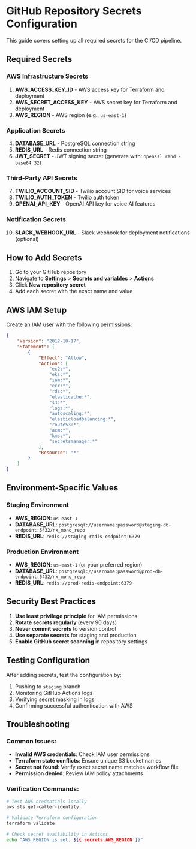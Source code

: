 # GitHub Repository Secrets Configuration

This guide covers setting up all required secrets for the CI/CD pipeline.

## Required Secrets

### AWS Infrastructure Secrets
1. **AWS_ACCESS_KEY_ID** - AWS access key for Terraform and deployment
2. **AWS_SECRET_ACCESS_KEY** - AWS secret key for Terraform and deployment
3. **AWS_REGION** - AWS region (e.g., `us-east-1`)

### Application Secrets
4. **DATABASE_URL** - PostgreSQL connection string
5. **REDIS_URL** - Redis connection string
6. **JWT_SECRET** - JWT signing secret (generate with: `openssl rand -base64 32`)

### Third-Party API Secrets
7. **TWILIO_ACCOUNT_SID** - Twilio account SID for voice services
8. **TWILIO_AUTH_TOKEN** - Twilio auth token
9. **OPENAI_API_KEY** - OpenAI API key for voice AI features

### Notification Secrets
10. **SLACK_WEBHOOK_URL** - Slack webhook for deployment notifications (optional)

## How to Add Secrets

1. Go to your GitHub repository
2. Navigate to **Settings** > **Secrets and variables** > **Actions**
3. Click **New repository secret**
4. Add each secret with the exact name and value

## AWS IAM Setup

Create an IAM user with the following permissions:

```json
{
    "Version": "2012-10-17",
    "Statement": [
        {
            "Effect": "Allow",
            "Action": [
                "ec2:*",
                "eks:*",
                "iam:*",
                "ecr:*",
                "rds:*",
                "elasticache:*",
                "s3:*",
                "logs:*",
                "autoscaling:*",
                "elasticloadbalancing:*",
                "route53:*",
                "acm:*",
                "kms:*",
                "secretsmanager:*"
            ],
            "Resource": "*"
        }
    ]
}
```

## Environment-Specific Values

### Staging Environment
- **AWS_REGION**: `us-east-1`
- **DATABASE_URL**: `postgresql://username:password@staging-db-endpoint:5432/nx_mono_repo`
- **REDIS_URL**: `redis://staging-redis-endpoint:6379`

### Production Environment
- **AWS_REGION**: `us-east-1` (or your preferred region)
- **DATABASE_URL**: `postgresql://username:password@prod-db-endpoint:5432/nx_mono_repo`
- **REDIS_URL**: `redis://prod-redis-endpoint:6379`

## Security Best Practices

1. **Use least privilege principle** for IAM permissions
2. **Rotate secrets regularly** (every 90 days)
3. **Never commit secrets** to version control
4. **Use separate secrets** for staging and production
5. **Enable GitHub secret scanning** in repository settings

## Testing Configuration

After adding secrets, test the configuration by:

1. Pushing to `staging` branch
2. Monitoring GitHub Actions logs
3. Verifying secret masking in logs
4. Confirming successful authentication with AWS

## Troubleshooting

### Common Issues:
- **Invalid AWS credentials**: Check IAM user permissions
- **Terraform state conflicts**: Ensure unique S3 bucket names
- **Secret not found**: Verify exact secret name matches workflow file
- **Permission denied**: Review IAM policy attachments

### Verification Commands:
```bash
# Test AWS credentials locally
aws sts get-caller-identity

# Validate Terraform configuration
terraform validate

# Check secret availability in Actions
echo "AWS_REGION is set: ${{ secrets.AWS_REGION }}"
```
